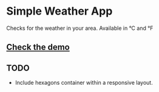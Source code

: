 # Simple Weather App

Checks for the weather in your area. Available in °C and °F

## [Check the demo](https://freecodecamp.josenunez.org/weatherapp/)

## TODO
* Include hexagons container within a responsive layout.
